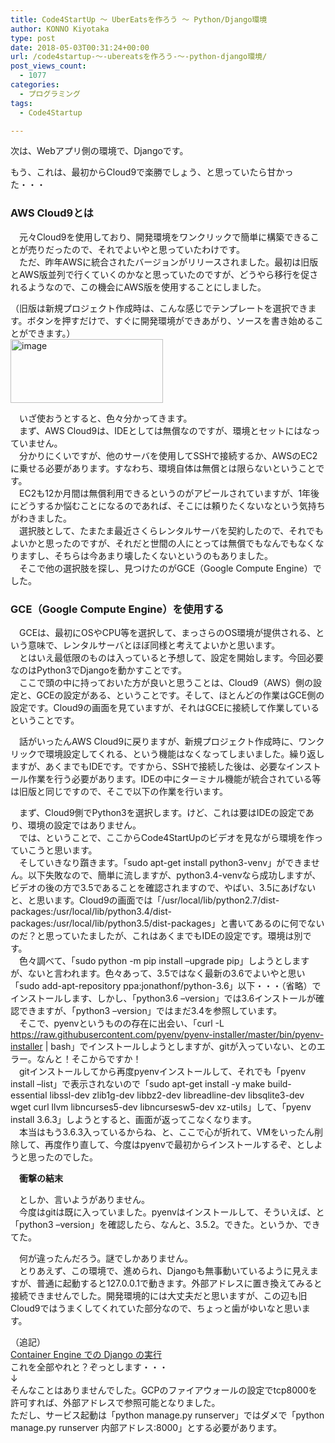```yaml
---
title: Code4StartUp ～ UberEatsを作ろう ～ Python/Django環境
author: KONNO Kiyotaka
type: post
date: 2018-05-03T00:31:24+00:00
url: /code4startup-～-ubereatsを作ろう-～-python-django環境/
post_views_count:
  - 1077
categories:
  - プログラミング
tags:
  - Code4Startup

---
```

次は、Webアプリ側の環境で、Djangoです。

もう、これは、最初からCloud9で楽勝でしょう、と思っていたら甘かった・・・

### AWS Cloud9とは

　元々Cloud9を使用しており、開発環境をワンクリックで簡単に構築できることが売りだったので、それでよいやと思っていたわけです。  
　ただ、昨年AWSに統合されたバージョンがリリースされました。最初は旧版とAWS版並列で行くていくのかなと思っていたのですが、どうやら移行を促されるようなので、この機会にAWS版を使用することにしました。

（旧版は新規プロジェクト作成時は、こんな感じでテンプレートを選択できます。ボタンを押すだけで、すぐに開発環境ができあがり、ソースを書き始めることができます。）  
[<img width="244" height="102" title="image" style="margin: 0px; display: inline; background-image: none;" alt="image" src="https://i0.wp.com/www.programmers-office.ml/wp-content/uploads/2018/05/image_thumb-4.png?resize=244%2C102&#038;ssl=1" border="0" data-recalc-dims="1" />][1]

　いざ使おうとすると、色々分かってきます。  
　まず、AWS Cloud9は、IDEとしては無償なのですが、環境とセットにはなっていません。  
　分かりにくいですが、他のサーバを使用してSSHで接続するか、AWSのEC2に乗せる必要があります。すなわち、環境自体は無償とは限らないということです。  
　EC2も12か月間は無償利用できるというのがアピールされていますが、1年後にどうするか悩むことになるのであれば、そこには頼りたくないなという気持ちがわきました。  
　選択肢として、たまたま最近さくらレンタルサーバを契約したので、それでもよいかと思ったのですが、それだと世間の人にとっては無償でもなんでもなくなりますし、そちらは今あまり壊したくないというのもありました。  
　そこで他の選択肢を探し、見つけたのがGCE（Google Compute Engine）でした。

### GCE（Google Compute Engine）を使用する

　GCEは、最初にOSやCPU等を選択して、まっさらのOS環境が提供される、という意味で、レンタルサーバとほぼ同様と考えてよいかと思います。  
　とはいえ最低限のものは入っていると予想して、設定を開始します。今回必要なのはPython3でDjangoを動かすことです。  
　ここで頭の中に持っておいた方が良いと思うことは、Cloud9（AWS）側の設定と、GCEの設定がある、ということです。そして、ほとんどの作業はGCE側の設定です。Cloud9の画面を見ていますが、それはGCEに接続して作業しているということです。

　話がいったんAWS Cloud9に戻りますが、新規プロジェクト作成時に、ワンクリックで環境設定してくれる、という機能はなくなってしまいました。繰り返しますが、あくまでもIDEです。ですから、SSHで接続した後は、必要なインストール作業を行う必要があります。IDEの中にターミナル機能が統合されている等は旧版と同じですので、そこで以下の作業を行います。

　まず、Cloud9側でPython3を選択します。けど、これは要はIDEの設定であり、環境の設定ではありません。  
　では、ということで、ここからCode4StartUpのビデオを見ながら環境を作っていこうと思います。  
　そしていきなり躓きます。「sudo apt-get install python3-venv」ができません。以下失敗なので、簡単に流しますが、python3.4-venvなら成功しますが、ビデオの後の方で3.5であることを確認されますので、やばい、3.5にあげないと、と思います。Cloud9の画面では「/usr/local/lib/python2.7/dist-packages:/usr/local/lib/python3.4/dist-packages:/usr/local/lib/python3.5/dist-packages」と書いてあるのに何でないのだ？と思っていたましたが、これはあくまでもIDEの設定です。環境は別です。  
　色々調べて、「sudo python -m pip install &#8211;upgrade pip」しようとしますが、ないと言われます。色々あって、3.5ではなく最新の3.6でよいやと思い「sudo add-apt-repository ppa:jonathonf/python-3.6」以下・・・（省略）でインストールします、しかし、「python3.6 &#8211;version」では3.6インストールが確認できますが、「python3 &#8211;version」ではまだ3.4を参照しています。  
　そこで、pyenvというものの存在に出会い、「curl -L https://raw.githubusercontent.com/pyenv/pyenv-installer/master/bin/pyenv-installer | bash」でインストールしようとしますが、gitが入っていない、とのエラー。なんと！そこからですか！  
　gitインストールしてから再度pyenvインストールして、それでも「pyenv install &#8211;list」で表示されないので「sudo apt-get install -y make build-essential libssl-dev zlib1g-dev libbz2-dev libreadline-dev libsqlite3-dev wget curl llvm libncurses5-dev libncursesw5-dev xz-utils」して、「pyenv install 3.6.3」しようとすると、画面が返ってこなくなります。  
　本当はもう3.6.3入っているからね、と、ここで心が折れて、VMをいったん削除して、再度作り直して、今度はpyenvで最初からインストールするぞ、としようと思ったのでした。

　**衝撃の結末**

　としか、言いようがありません。  
　今度はgitは既に入っていました。pyenvはインストールして、そういえば、と「python3 &#8211;version」を確認したら、なんと、3.5.2。できた。というか、できてた。

　何が違ったんだろう。謎でしかありません。  
　とりあえず、この環境で、進められ、Djangoも無事動いているように見えますが、普通に起動すると127.0.0.1で動きます。外部アドレスに置き換えてみると接続できませんでした。開発環境的には大丈夫だと思いますが、この辺も旧Cloud9ではうまくしてくれていた部分なので、ちょっと歯がゆいなと思います。

（追記）  
<a href="https://cloud.google.com/python/django/container-engine?hl=ja" target="_blank">Container Engine での Django の実行</a>  
これを全部やれと？ぞっとします・・・  
↓  
そんなことはありませんでした。GCPのファイアウォールの設定でtcp8000を許可すれば、外部アドレスで参照可能となりました。  
ただし、サービス起動は「python manage.py runserver」ではダメで「python manage.py runserver 内部アドレス:8000」とする必要があります。

 [1]: https://i2.wp.com/www.programmers-office.ml/wp-content/uploads/2018/05/image-4.png?ssl=1